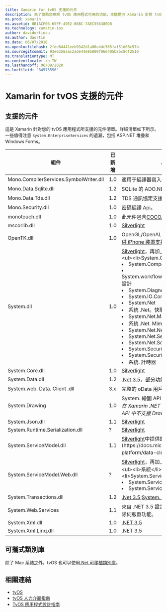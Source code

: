 ```yaml
---
title: Xamarin for tvOS 支援的元件
description: 為了協助您瞭解 tvOS 應用程式可用的功能，本檔提供 Xamarin 針對 tvOS 開發所支援的元件清單。
ms.prod: xamarin
ms.assetid: 0B1ACF06-65FF-49E2-B6BC-7AEC55638ED8
ms.technology: xamarin-ios
author: davidortinau
ms.author: daortin
ms.date: 06/07/2016
ms.openlocfilehash: 2fde84441eeb9342d1a86e4dc565faf51d08c57b
ms.sourcegitcommit: 93e6358aac2ade44e8b800f066405b8bc8df2510
ms.translationtype: MT
ms.contentlocale: zh-TW
ms.lasthandoff: 06/09/2020
ms.locfileid: "84573556"
---
```

# <a name="assemblies-supported-by-xamarin-for-tvos"></a>Xamarin for tvOS 支援的元件

## <a name="supported-assemblies"></a>支援的元件

這是 Xamarin 針對您的 tvOS 應用程式所支援的元件清單。詳細清單如下所示。  一些值得注意 `System.EnterpriseServices` 的遺漏，包括 ASP.NET 堆疊和 Windows Forms。

|組件|已新增|API 相容性|
|---|---|---|
|Mono.CompilerServices.SymbolWriter.dll|1.0|適用于編譯器寫入器。|
|Mono.Data.Sqlite.dll|1.2|SQLite 的 ADO.NET 提供者;請參閱[限制](~/ios/data-cloud/system.data.md)。|
|Mono.Data.Tds.dll|1.2|TDS 通訊協定支援;用於[SqlClient](xref:System.Data.SqlClient) [中的資料。](~/ios/data-cloud/system.data.md)|
|Mono.Security.dll|1.0|密碼編譯 Api。|
|monotouch.dll|1.0|此元件包含[COCOATOUCH API 的 c #](https://docs.microsoft.com/dotnet/api/?view=xamarinios-10.8)系結。|
|mscorlib.dll|1.0|[Silverlight](https://msdn.microsoft.com/library/cc838194(VS.95).aspx)|
|OpenTK.dll|1.0|OpenGL/OpenAL 物件導向 Api，已[擴充以提供 iPhone 裝置支援](xref:OpenGLES)。|
|System.dll|1.0|[Silverlight](https://msdn.microsoft.com/library/cc838194(VS.95).aspx)，再加上下列命名空間中的類型： <ul><li>System.Collections.Specialized</li> <li>System.ComponentModel</li> <li>System.workflow.componentmodel.activity. 設計</li> <li>System.Diagnostics</li> <li>System.IO.Compression</li> <li>System.Net</li> <li>系統 .Net。快取</li> <li>System.Net.Mail</li> <li>系統 .Net. Mime</li> <li>System.Net.NetworkInformation</li> <li>System.Net.Security</li> <li>System.Net.Sockets</li> <li>System.Security.Authentication</li> <li>System.Security.Cryptography</li> <li>系統. 計時器</li></ul>|
|System.Core.dll|1.0|[Silverlight](https://msdn.microsoft.com/library/cc838194(VS.95).aspx)|
|System.Data.dll|1.2|[.Net 3.5](https://msdn.microsoft.com/library/ms229335.aspx)，[部分功能已移除](~/ios/data-cloud/system.data.md)。|
|System.web. Data. Client .dll|3.x|完整的 oData 用戶端。|
|System.Drawing|1.0|System. 繪圖 API-僅 Classic API。<br />_在 Xamarin .NET 4.5 或行動架構的 Unified API 中不支援 Drawing。_|
|System.Json.dll|1.1|[Silverlight](https://msdn.microsoft.com/library/cc838194(VS.95).aspx)|
|System.Runtime.Serialization.dll|?|[Silverlight](https://msdn.microsoft.com/library/cc838194(VS.95).aspx)|
|System.ServiceModel.dll|1.1|[Silverlight](https://msdn.microsoft.com/library/cc838194(VS.95).aspx)中提供的[WCF](https://docs.microsoft.com/xamarin/cross-platform/data-cloud/web-services/)堆疊|
|System.ServiceModel.Web.dll|?|[Silverlight](https://msdn.microsoft.com/library/cc838194(VS.95).aspx)，再加上下列命名空間中的類型： <ul><li>系統</li><li>System.ServiceModel.Channels</li><li>System.ServiceModel.Description</li><li>System.ServiceModel.Web</li></ul>|
|System.Transactions.dll|1.2|[.Net 3.5](https://msdn.microsoft.com/library/ms229335.aspx);[System. 資料](https://docs.microsoft.com/xamarin/ios/data-cloud/system.data)支援的一部分。|
|System.Web.Services|1.1|來自 .NET 3.5 設定檔的[基本 Web 服務](https://docs.microsoft.com/xamarin/cross-platform/data-cloud/web-services/)，已移除伺服器功能。|
|System.Xml.dll|1.0|[.NET 3.5](https://msdn.microsoft.com/library/ms229335.aspx)|
|System.Xml.Linq.dll|1.0|[.NET 3.5](https://msdn.microsoft.com/library/ms229335.aspx)|

<a name="Summary"></a>

## <a name="portable-class-libraries"></a>可攜式類別庫

除了 Mac 系結之外，tvOS 也可以使用[.Net 可移植類別庫](~/cross-platform/app-fundamentals/pcl.md)。

## <a name="related-links"></a>相關連結

- [tvOS](https://developer.apple.com/tvos/)
- [tvOS 人力介面指南](https://developer.apple.com/tvos/human-interface-guidelines/)
- [TvOS 應用程式設計指南](https://developer.apple.com/library/prerelease/tvos/documentation/General/Conceptual/AppleTV_PG/)
